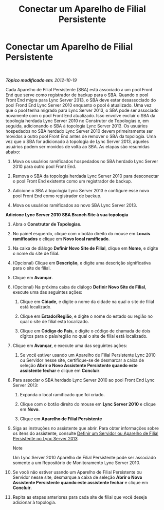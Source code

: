 ﻿---
title: Conectar um Aparelho de Filial Persistente
TOCTitle: Conectar um Aparelho de Filial Persistente
ms:assetid: fe3167e2-d1b1-4cd4-bf30-262e0e7d14e8
ms:mtpsurl: https://technet.microsoft.com/pt-br/library/JJ721948(v=OCS.15)
ms:contentKeyID: 49886496
ms.date: 05/19/2016
mtps_version: v=OCS.15
ms.translationtype: HT
---

# Conectar um Aparelho de Filial Persistente

 

_**Tópico modificado em:** 2012-10-19_

Cada Aparelho de Filial Persistente (SBA) está associado a um pool Front End que serve como registrador de backup para o SBA. Quando o pool Front End migra para Lync Server 2013, o SBA deve estar desassociado do pool Frond End Lync Server 2010 enquanto o pool é atualizado. Uma vez que o pool tenha migrado para Lync Server 2013, o SBA pode ser associado novamente com o pool Front End atualizado. Isso envolve excluir o SBA da topologia herdada Lync Server 2010 no Construtor de Topologias e, em seguida, adicionando o SBA à topologia Lync Server 2013. Os usuários hospedados no SBA herdado Lync Server 2010 devem primeiramente ser movidos a outro pool Front End antes de remover o SBA da topologia. Uma vez que o SBA for adicionado à topologia de Lync Server 2013, aqueles usuários podem ser movidos de volta ao SBA. As etapas são resumidas abaixo:

1.  Mova os usuários ramificados hospedados no SBA herdado Lync Server 2010 para outro pool Front End.

2.  Remova o SBA da topologia herdada Lync Server 2010 para desconectar o pool Front End existente como um registrador de backup.

3.  Adicione o SBA à topologia Lync Server 2013 e configure esse novo pool Front End como registrador de backup.

4.  Mova os usuários ramificados ao novo SBA Lync Server 2013.

**Adicione Lync Server 2010 SBA Branch Site à sua topologia**

1.  Abra o **Construtor de Topologias**.

2.  No painel esquerdo, clique com o botão direito do mouse em **Locais ramificados** e clique em **Novo local ramificado**.

3.  Na caixa de diálogo **Definir Novo Site de Filial**, clique em **Nome**, e digite o nome do site de filial.

4.  (Opcional) Clique em **Descrição**, e digite uma descrição significativa para o site de filial.

5.  Clique em **Avançar**.

6.  (Opcional) Na próxima caixa de diálogo **Definir Novo Site de Filial**, execute uma das seguintes ações:
    
    1.  Clique em **Cidade**, e digite o nome da cidade na qual o site de filial está localizado.
    
    2.  Clique em **Estado/Região**, e digite o nome do estado ou região no qual o site de filial está localizado.
    
    3.  Clique em **Código do País**, e digite o código de chamada de dois dígitos para o país/região no qual o site de filial está localizado.

7.  Clique em **Avançar**, e execute uma das seguintes ações:
    
    1.  Se você estiver usando um Aparelho de Filial Persistente Lync 2010 ou Servidor nesse site, certifique-se de desmarcar a caixa de seleção **Abrir o Novo Assistente Persistente quando este assistente fechar** e clique em **Concluir**.

8.  Para associar o SBA herdado Lync Server 2010 ao pool Front End Lync Server 2013:
    
    1.  Expanda o local ramificado que foi criado.
    
    2.  Clique com o botão direito do mouse em **Lync Server 2010** e clique em **Novo**.
    
    3.  Clique em **Aparelho de Filial Persistente**

9.  Siga as instruções no assistente que abrir. Para obter informações sobre os itens do assistente, consulte [Definir um Servidor ou Aparelho de Filial Persistente no Lync Server 2013](lync-server-2013-define-a-survivable-branch-appliance-or-server.md).
    
    > [!note]  
    > Um Lync Server 2010 Aparelho de Filial Persistente pode ser associado somente a um Repositório de Monitoramento Lync Server 2010.

10. Se você não estiver usando um Aparelho de Filial Persistente ou Servidor nesse site, desmarque a caixa de seleção **Abrir o Novo Assistente Persistente quando este assistente fechar** e clique em **Concluir**.

11. Repita as etapas anteriores para cada site de filial que você deseja adicionar à topologia.

